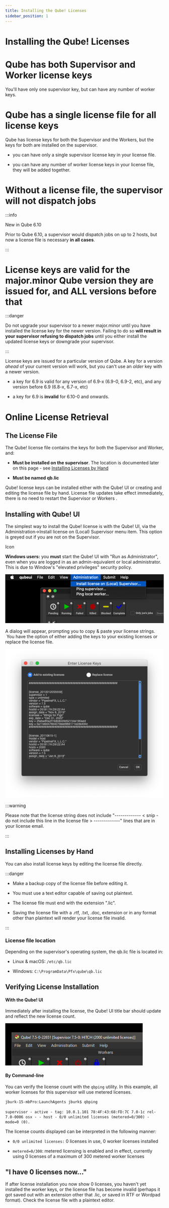 ```yaml
---
title: Installing the Qube! Licenses
sidebar_position: 1
---
```


# Installing the Qube! Licenses

# Qube has both Supervisor and Worker license keys

You'll have only one supervisor key, but can have any number of worker
keys.

# Qube has a single license file for all license keys

Qube has license keys for both the Supervisor and the Workers, but the
keys for both are installed on the supervisor.

-   you can have only a single supervisor license key in your license
    file.

-   you can have any number of worker license keys in your license file,
    they will be added together.

# Without a license file, the supervisor will not dispatch jobs

:::info

New in Qube 6.10

Prior to Qube 6.10, a supervisor would dispatch jobs on up to 2 hosts,
but now a license file is necessary **in all cases**.

:::

# License keys are valid for the major.minor Qube version they are issued for, and ALL versions before that

:::danger

Do not upgrade your supervisor to a newer major.minor until you have
installed the license key for the newer version. Failing to do so **will
result in your supervisor refusing to dispatch jobs** until you either
install the updated license keys or downgrade your supervisor.

:::

License keys are issued for a particular version of Qube.  A key for a
version *ahead* of your current version will work, but you can't use
an *older* key with a newer version.

-   a key for 6.9 is valid for any version of 6.9-x (6.9-0, 6.9-2, etc),
    and any version before 6.9 (6.8-x, 6.7-x, etc)

-   a key for 6.9 is **invalid** for 6.10-0 and onwards.

# Online License Retrieval

<!--
## Contents
 - [The License File](#the-license-file)
 - [Installing with Qube! UI](#installing-with-qube!-ui)
 - [Installing Licenses by Hand](#installing-licenses-by-hand)
   - [License file location](#license-file-location)
 - [Verifying License Installation](#verifying-license-installation)
   - [With the Qube! UI](#with-the-qube!-ui)
   - [By Command-line](#by-command-line)
 - [I have 0 licenses now...](#i-have-0-licenses-now)
 -->

## The License File

The Qube! license file contains the keys for both the Supervisor and
Worker, and:

-   **Must be installed on the supervisor**. The location is documented
    later on this page - see [Installing Licenses by Hand](#installing-licenses-by-hand)

-   **Must be named qb.lic**

Qube! license keys can be installed either with the Qube! UI or creating
and editing the license file by hand.  License file updates take effect
immediately, there is no need to restart the Supervisor or Workers .

## Installing with Qube! UI

The simplest way to install the Qube! license is with the Qube! UI, via
the Administration-\>Install license on (Local) Supervisor menu item.
 This option is greyed out if you are not on the Supervisor.

Icon

**Windows users:** you **must** start the Qube! UI with "Run as
Administrator", even when you are logged in as an admin-equivalent or
local administrator. This is due to Window's "elevated privileges"
security policy.

![image](img/424952629a9f097705d40579e013929868a99ca9.png)

A dialog will appear, prompting you to copy & paste your license
strings.  You have the option of either adding the keys to your existing
licenses or replace the license file.

![image](img/4d4172af07da775669e95b5ce3df7b6564b5d7d8.png)

:::warning

Please note that the license string does not include
\"\-\-\-\-\-\-\-\-\-\-\-\-- \< snip - do not include this line in the
license file \> \-\-\-\-\-\-\-\-\-\-\-\--\" lines that are in your
license email.

:::

## Installing Licenses by Hand

You can also install license keys by editing the license file directly.


:::danger

-   Make a backup copy of the license file before editing it.

-   You must use a text editor capable of saving out plaintext.

-   The license file must end with the extension ".lic".

-   Saving the license file with a .rtf, .txt, .doc, extension or in any
    format other than plaintext will render your license file invalid.

:::

### License file location

Depending on the supervisor's operating system, the qb.lic file is
located in:

-   Linux & macOS:	`/etc/qb.lic`

-   Windows:		`C:\ProgramData\Pfx\qube\qb.lic`

## Verifying License Installation

#### With the Qube! UI

Immediately after installing the license, the Qube! UI title bar should
update and reflect the new license count.

![image](img/73585a0747d574422473cf867c4fa84feb0aa7a4.png)
#### By Command-line

You can verify the license count with the `qbping` utility. In this
example, all worker licenses for this supervisor will use metered
licenses.

```
jburk-15-mbPro:LaunchAgents jburk$ qbping

supervisor - active - tag: 10.0.1.101 78:4F:43:68:FD:7C 7.0-1c rel-7.0-0006 osx - - host - 0/0 unlimited licenses (metered=0/300) - mode=0 (0).
```

The license counts displayed can be interpreted in the following manner:

-   `0/0 unlimited licenses:` 0 licenses in use, 0 worker licenses
    installed

-   `metered=0/300`: metered licensing is enabled and in effect,
    currently using 0 licenses of a maximum of 300 metered worker
    licenses

## "I have 0 licenses now\..."

If after license installation you now show 0 licenses, you haven't yet
installed the worker keys, or the license file has become invalid
(perhaps it got saved out with an extension other that .lic, or saved in
RTF or Wordpad format). Check the license file with a plaintext editor.
